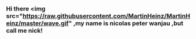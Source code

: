 ### Hi there <img src="https://raw.githubusercontent.com/MartinHeinz/MartinHeinz/master/wave.gif" ,my name is nicolas peter wanjau ,but call me nick!

<!--
**nickpeters741/nickpeters741** is a ✨ _special_ ✨ repository because its `README.md` (this file) appears on your GitHub profile.

Here are some ideas to get you started:

- 🔭 I’m currently working on ...
- 🌱 I’m currently learning ...
- 👯 I’m looking to collaborate on ...
- 🤔 I’m looking for help with ...
- 💬 Ask me about ...
- 📫 How to reach me: ...
- 😄 Pronouns: ...
- ⚡ Fun fact: ...
-->

